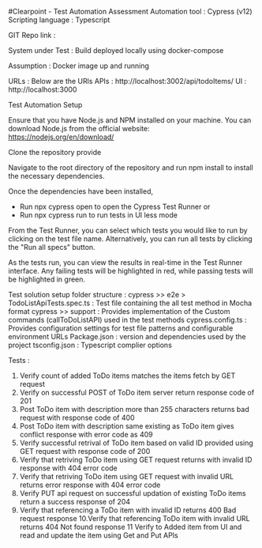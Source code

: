 #Clearpoint - Test Automation Assessment 
Automation tool : Cypress (v12)
Scripting language :  Typescript

GIT Repo link : 

System under Test : Build deployed locally using docker-compose

Assumption : Docker image up and running

URLs :
Below are the URls 
APIs : http://localhost:3002/api/todoItems/
UI : http://localhost:3000 

Test Automation Setup

Ensure that you have Node.js and NPM installed on your machine. You can download Node.js from the official website: https://nodejs.org/en/download/

Clone the repository provide

Navigate to the root directory of the repository and run npm install to install the necessary dependencies.

Once the dependencies have been installed, 
- Run npx cypress open to open the Cypress Test Runner or 
- Run npx cypress run to run tests in UI less mode

From the Test Runner, you can select which tests you would like to run by clicking on the test file name. Alternatively, you can run all tests by clicking the "Run all specs" button.

As the tests run, you can view the results in real-time in the Test Runner interface. Any failing tests will be highlighted in red, while passing tests will be highlighted in green.

Test solution setup folder structure :
cypress >> e2e > TodoListApiTests.spec.ts :  Test file containing the all test method in Mocha format
cypress >> support : Provides implementation of the Custom commands (callToDoListAPI) used in the test methods
cypress.config.ts : Provides configuration settings for test file patterns and configurable environment URLs
Package.json : version and dependencies used by the project
tsconfig.json : Typescript complier options

Tests : 
1. Verify count of added ToDo items matches the items fetch by GET request
2. Verify on successful POST of ToDo item server return response code of 201
3. Post ToDo item with description more than 255 characters returns bad request with response code of 400
4. Post ToDo item with description same existing as ToDo item gives conflict response with error code as 409
5. Verify successful retrival of ToDo item based on valid ID provided using GET request with response code of 200
6. Verify that retriving ToDo item using GET request returns with invalid ID response with 404 error code
7. Verify that retriving ToDo item using GET request with invalid URL returns error response with 404 error code
8. Verify PUT api request on successful updation of existing ToDo items return a success response of 204
9. Verify that referencing a ToDo item with invalid ID returns 400 Bad request response
10.Verify that referencing ToDo item with invalid URL returns 404 Not found response
11 Verify to Added item from UI and read and update the item using Get and Put APIs 
